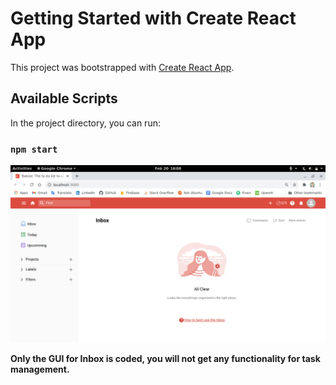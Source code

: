 # Getting Started with Create React App

This project was bootstrapped with [Create React App](https://github.com/facebook/create-react-app).

## Available Scripts

In the project directory, you can run:

### `npm start`

![Todoist](./public/images/Todoist.png)

**Only the GUI for Inbox is coded, you will not get any functionality for task management.**
